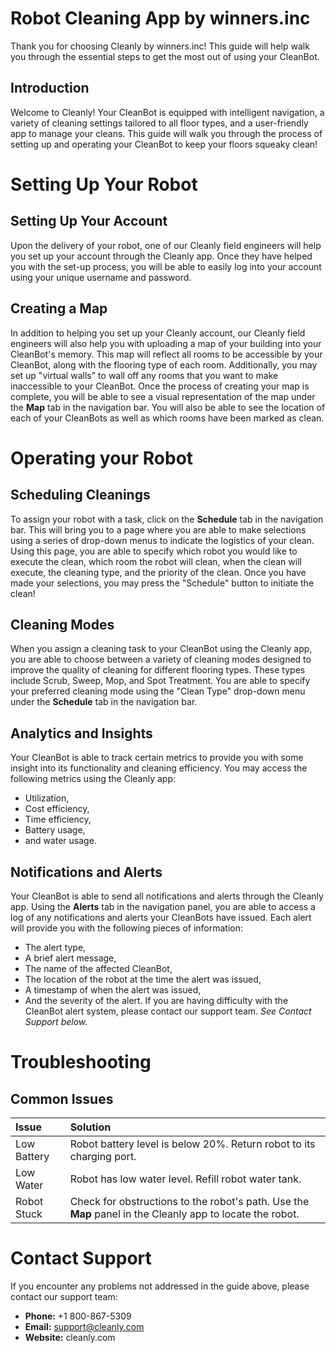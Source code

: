 # Robot Cleaning App by winners.inc
Thank you for choosing Cleanly by winners.inc! This guide will help walk you through the essential steps to get the most out of using your CleanBot.

## Introduction
Welcome to Cleanly! Your CleanBot is equipped with intelligent navigation, a variety of cleaning settings tailored to all floor types, and a user-friendly app to manage your cleans. This guide will walk you through the process of setting up and operating your CleanBot to keep your floors squeaky clean!

# Setting Up Your Robot
## Setting Up Your Account
Upon the delivery of your robot, one of our Cleanly field engineers will help you set up your account through the Cleanly app. Once they have helped you with the set-up process, you will be able to easily log into your account using your unique username and password.

## Creating a Map
In addition to helping you set up your Cleanly account, our Cleanly field engineers will also help you with uploading a map of your building into your CleanBot's memory. This map will reflect all rooms to be accessible by your CleanBot, along with the flooring type of each room. Additionally, you may set up "virtual walls" to wall off any rooms that you want to make inaccessible to your CleanBot. Once the process of creating your map is complete, you will be able to see a visual representation of the map under the **Map** tab in the navigation bar. You will also be able to see the location of each of your CleanBots as well as which rooms have been marked as clean. 

# Operating your Robot
## Scheduling Cleanings
To assign your robot with a task, click on the **Schedule** tab in the navigation bar. This will bring you to a page where you are able to make selections using a series of drop-down menus to indicate the logistics of your clean. Using this page, you are able to specify which robot you would like to execute the clean, which room the robot will clean, when the clean will execute, the cleaning type, and the priority of the clean. Once you have made your selections, you may press the "Schedule" button to initiate the clean!

## Cleaning Modes
When you assign a cleaning task to your CleanBot using the Cleanly app, you are able to choose between a variety of cleaning modes designed to improve the quality of cleaning for different flooring types. These types include Scrub, Sweep, Mop, and Spot Treatment. You are able to specify your preferred cleaning mode using the "Clean Type" drop-down menu under the **Schedule** tab in the navigation bar.

## Analytics and Insights
Your CleanBot is able to track certain metrics to provide you with some insight into its functionality and cleaning efficiency. You may access the following metrics using the Cleanly app:
+ Utilization,
+ Cost efficiency,
+ Time efficiency,
+ Battery usage,
+ and water usage.

## Notifications and Alerts
Your CleanBot is able to send all notifications and alerts through the Cleanly app. Using the **Alerts** tab in the navigation panel, you are able to access a log of any notifications and alerts your CleanBots have issued. Each alert will provide you with the following pieces of information:
+ The alert type,
+ A brief alert message,
+ The name of the affected CleanBot,
+ The location of the robot at the time the alert was issued,
+ A timestamp of when the alert was issued,
+ And the severity of the alert.
If you are having difficulty with the CleanBot alert system, please contact our support team. *See Contact Support below.*

# Troubleshooting
## Common Issues
| Issue        | Solution                                                                |
|:-------------|:------------------------------------------------------------------------|
| Low Battery  | Robot battery level is below 20%. Return robot to its charging port.    |
| Low Water    | Robot has low water level. Refill robot water tank.                     |
| Robot Stuck  | Check for obstructions to the robot's path. Use the **Map** panel in the Cleanly app to locate the robot. |

# Contact Support
If you encounter any problems not addressed in the guide above, please contact our support team:
+ **Phone:** +1 800-867-5309
+ **Email:** support@cleanly.com
+ **Website:** cleanly.com